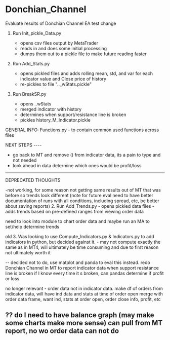# Donchian_Channel
Evaluate results of Donchian Channel EA
test change
1. Run Init_pickle_Data.py
    - opens csv files output by MetaTrader
    - reads in and does some initial processing
    - dumps them out to a pickle file to make future reading faster

2. Run Add_Stats.py
    - opens pickled files and adds rolling mean, std, and var for each indicator value and Close price of history
    - re-pickles to file ".._wStats.pickle"

3. Run BreakSR.py
    - opens ..wStats
    - merged indicator with history
    - determines when support/resistance line is broken
    - pickles history_M_Indicator.pickle

GENERAL INFO:
Functions.py - to contain common used functions across files


NEXT STEPS ----
- go back to MT and remove () from indicator data, its a pain to type and not needed
- look ahead in data determine which ones would be profit/loss

---------------------------------------------------------------------------------------------------------------------
DEPRECATED THOUGHTS

-not working, for some reason not getting same results out of MT that was before so trends look different
   (note for future eval need to have better documentation of runs with all conditions, including spread, etc, be better
   about saving reports)
2.  Run Add_Trends.py
    - opens pickled data files
    - adds trends based on pre-defined ranges from viewing order data

need to look into module to chart order data and maybe run an MA to set/help determine trends

old 3. Was looking to use Compute_Indicators.py & Indicators.py to add indicators in python, but decided
    against it.  - may not compute exactly the same as in MT4, will ultimately be time
    consuming and due to first reason not ultimately worth it

-- decided not to do, use matplot and panda to eval this instead.  redo Donchian Channel in MT to report indicator
   data when support resistance line is broken
   if I know every time it s broken, can pandas determine if profit or loss


no longer relevant - order data not in indicator data.  make df of orders from indicator data, will have ind data
    and stats at time of order open
    merge with order data frame, want ind, stats at order open, order close info, profit, etc

?? do I need to have balance graph (may make some charts make more sense) can pull from MT report, no wo order data
    can not do
---------------------------------------------------------------------------------------------------------------------